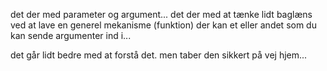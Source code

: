 det der med parameter og argument...
det der med at tænke lidt baglæns ved at lave en generel mekanisme (funktion) der kan et eller andet som du kan sende argumenter ind i...

det går lidt bedre med at forstå det.
 men taber den sikkert på vej hjem...

